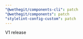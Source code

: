 ```yaml
---
"@wethegit/components-cli": patch
"@wethegit/components": patch
"stylelint-config-custom": patch
---
```


V1 release
